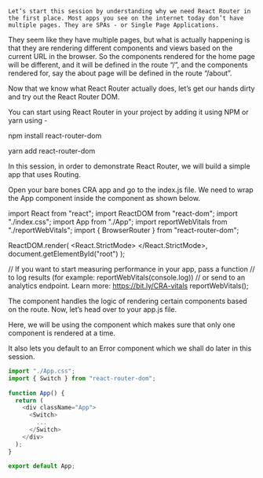 	Let’s start this session by understanding why we need React Router in the first place. Most apps you see on the internet today don’t have multiple pages. They are SPAs - or Single Page Applications. 

They seem like they have multiple pages, but what is actually happening is that they are rendering different components and views based on the current URL in the browser. So the components rendered for the home page will be different, and it will be defined in the route “/”, and the components rendered for, say the about page will be defined in the route “/about”.

Now that we know what React Router actually does, let’s get our hands dirty and try out the React Router DOM.

You can start using React Router in your project by adding it using NPM or yarn using -

npm install react-router-dom

yarn add react-router-dom

In this session, in order to demonstrate React Router, we will build a simple app that uses Routing.

Open your bare bones CRA app and go to the index.js file. We need to wrap the App component inside the <BrowserRouter> component as shown below.



import React from "react";
import ReactDOM from "react-dom";
import "./index.css";
import App from "./App";
import reportWebVitals from "./reportWebVitals";
import { BrowserRouter } from "react-router-dom";
 
ReactDOM.render(
  <React.StrictMode>
    <BrowserRouter>
      <App />
    </BrowserRouter>
  </React.StrictMode>,
  document.getElementById("root")
);
 
// If you want to start measuring performance in your app, pass a function
// to log results (for example: reportWebVitals(console.log))
// or send to an analytics endpoint. Learn more: https://bit.ly/CRA-vitals
reportWebVitals();
 


The <BrowserRouter> component handles the logic of rendering certain components based on the route. Now, let’s head over to your app.js file. 

Here, we will be using the <Switch> component which makes sure that only one component is rendered at a time. 

It also lets you default to an Error component which we shall do later in this session.

```javascript
import "./App.css";
import { Switch } from "react-router-dom";
 
function App() {
  return (
    <div className="App">
      <Switch>
        ...
      </Switch>
    </div>
  );
}
 
export default App;
```